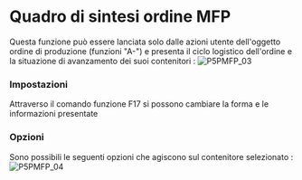 # Quadro di sintesi ordine MFP
Questa funzione può essere lanciata solo dalle azioni utente dell'oggetto ordine di produzione (funzioni "A-") e presenta il ciclo logistico dell'ordine e la situazione di avanzamento dei suoi  contenitori : 
![P5PMFP_03](https://doc.smeup.com/immagini/MBDOC_OGG-P_P5MFP04/P5PMFP_03.png)
### Impostazioni
Attraverso il comando funzione F17 si possono cambiare la forma e le informazioni presentate

### Opzioni
Sono possibili le seguenti opzioni che agiscono sul contenitore selezionato : 
![P5PMFP_04](https://doc.smeup.com/immagini/MBDOC_OGG-P_P5MFP04/P5PMFP_04.png)